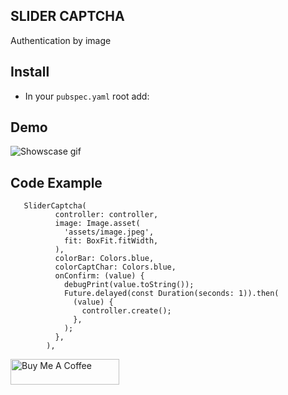 ## SLIDER CAPTCHA
Authentication by image


## Install 
* In your `pubspec.yaml` root add:

## Demo
![Showscase gif](https://github.com/BrianTV98/slider_captcha/blob/main/demo/slider_captcha.gif)
## Code Example

```
   SliderCaptcha(
          controller: controller,
          image: Image.asset(
            'assets/image.jpeg',
            fit: BoxFit.fitWidth,
          ),
          colorBar: Colors.blue,
          colorCaptChar: Colors.blue,
          onConfirm: (value) {
            debugPrint(value.toString());
            Future.delayed(const Duration(seconds: 1)).then(
              (value) {
                controller.create();
              },
            );
          },
        ),
```

<a href="https://www.buymeacoffee.com/brianTV98" target="_blank"><img src="https://cdn.buymeacoffee.com/buttons/default-orange.png" alt="Buy Me A Coffee" height="41" width="174"></a>
